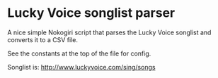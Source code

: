 # Lucky Voice songlist parser

A nice simple Nokogiri script that parses the Lucky Voice songlist and
converts it to a CSV file.

See the constants at the top of the file for config.

Songlist is: <http://www.luckyvoice.com/sing/songs>
